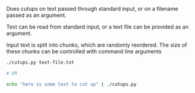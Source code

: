 
Does cutups on text passed through standard input, or on a filename passed as an argument.

Text can be read from standard input, or a text file can be provided as an argument.

Input text is split into chunks, which are randomly reordered. The size of these chunks can be controlled with command line arguments

```bash
./cutups.py text-file.txt

# OR

echo "here is some text to cut up" | ./cutups.py 
```
